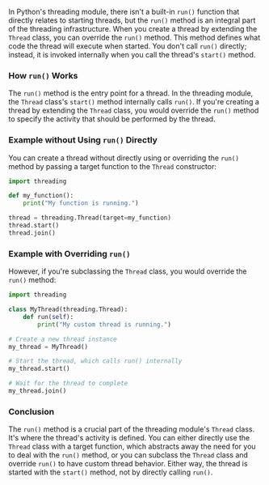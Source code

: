 In Python's threading module, there isn't a built-in `run()` function that directly relates to starting threads, but the `run()` method is an integral part of the threading infrastructure. When you create a thread by extending the `Thread` class, you can override the `run()` method. This method defines what code the thread will execute when started. You don't call `run()` directly; instead, it is invoked internally when you call the thread's `start()` method.

### How `run()` Works

The `run()` method is the entry point for a thread. In the threading module, the `Thread` class's `start()` method internally calls `run()`. If you're creating a thread by extending the `Thread` class, you would override the `run()` method to specify the activity that should be performed by the thread.

### Example without Using `run()` Directly

You can create a thread without directly using or overriding the `run()` method by passing a target function to the `Thread` constructor:

```python
import threading

def my_function():
    print("My function is running.")

thread = threading.Thread(target=my_function)
thread.start()
thread.join()
```

### Example with Overriding `run()`

However, if you're subclassing the `Thread` class, you would override the `run()` method:

```python
import threading

class MyThread(threading.Thread):
    def run(self):
        print("My custom thread is running.")

# Create a new thread instance
my_thread = MyThread()

# Start the thread, which calls run() internally
my_thread.start()

# Wait for the thread to complete
my_thread.join()
```

### Conclusion

The `run()` method is a crucial part of the threading module's `Thread` class. It's where the thread's activity is defined. You can either directly use the `Thread` class with a target function, which abstracts away the need for you to deal with the `run()` method, or you can subclass the `Thread` class and override `run()` to have custom thread behavior. Either way, the thread is started with the `start()` method, not by directly calling `run()`.